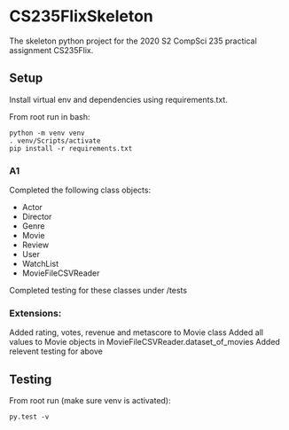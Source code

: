 # CS235FlixSkeleton
The skeleton python project for the 2020 S2 CompSci 235 practical assignment CS235Flix.

## Setup
Install virtual env and dependencies using requirements.txt.

From root run in bash:
```shell
python -m venv venv
. venv/Scripts/activate
pip install -r requirements.txt
```

### A1
Completed the following class objects:
- Actor
- Director
- Genre
- Movie
- Review
- User
- WatchList
- MovieFileCSVReader

Completed testing for these classes under /tests

### Extensions:

Added rating, votes, revenue and metascore to Movie class
Added all values to Movie objects in MovieFileCSVReader.dataset_of_movies
Added relevent testing for above

## Testing
From root run (make sure venv is activated):
```shell
py.test -v
```